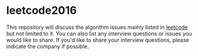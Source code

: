 # leetcode2016
This repository will discuss the algorithm issues mainly listed in [leetcode][] but not limited to it. You can also list any interview questions or issues you would like to share. If you'd like to share your interview questions, please indicate the company if possible.

##

[leetcode]: https://leetcode.com/problemset/algorithms

